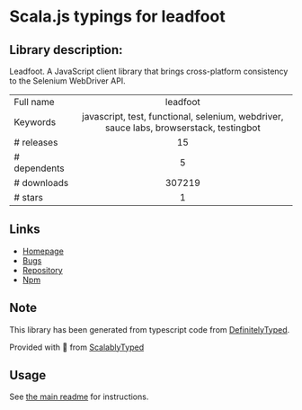 
# Scala.js typings for leadfoot


## Library description:
Leadfoot. A JavaScript client library that brings cross-platform consistency to the Selenium WebDriver API.

|                    |                 |
| ------------------ | :-------------: |
| Full name          | leadfoot |
| Keywords           | javascript, test, functional, selenium, webdriver, sauce labs, browserstack, testingbot |
| # releases         | 15 |
| # dependents       | 5 |
| # downloads        | 307219 |
| # stars            | 1 |

## Links
- [Homepage](http://github.com/theintern/leadfoot)
- [Bugs](https://github.com/theintern/leadfoot/issues)
- [Repository](https://github.com/theintern/leadfoot)
- [Npm](https://www.npmjs.com/package/leadfoot)
    


## Note
This library has been generated from typescript code from [DefinitelyTyped](https://definitelytyped.org).

Provided with :purple_heart: from [ScalablyTyped](https://github.com/oyvindberg/ScalablyTyped)

## Usage
See [the main readme](../../readme.md) for instructions.


